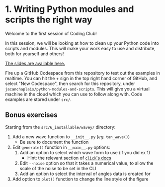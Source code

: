 # 1. Writing Python modules and scripts the right way

Welcome to the first session of Coding Club!

In this session, we will be looking at how to clean up your Python code into
scripts and modules. This will make your work easy to use and distribute, both
for yourself and others!

[The slides are available here.](https://jacanchaplais.github.io/python-modules-and-scripts)

Fire up a GitHub Codespace from this repository to test out the examples in
realtime. You can hit the + sign in the top right hand corner of GitHub, and
select "New Codespace", then search for this repository, under
`jacanchaplais/python-modules-and-scripts`. This will give you a virtual
machine in the cloud which you can use to follow along with. Code examples are
stored under `src/`.

## Bonus exercises

Starting from the `src/6_installable/wavey/` directory:

1. Add a new wave function to `__init__.py` (_eg._ `tan_wave()`)
    - Be sure to document the function
2. Edit `generate()` function in `__main__.py` options:
    1. Add an option to select which wave form to use (if you did ex 1)
        - Hint: the relevant section of [`click`'s docs](https://click.palletsprojects.com/en/8.1.x/options/#choice-options)
    2. Edit `--noise` option so that it takes a numerical value, to allow the
       scale of the noise to be set in the CLI
    3. Add an option to select the interval of angles data is created for
3. Add option to `plot()` function to change the line style of the figure
